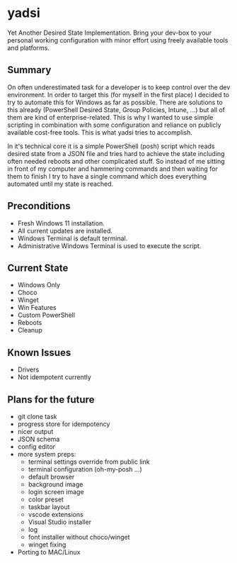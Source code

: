 # yadsi

Yet Another Desired State Implementation. Bring your dev-box to your personal working configuration with minor effort using freely available tools and platforms.

## Summary

On often underestimated task for a developer is to keep control over the dev environment. In order to target this (for myself in the first place) I decided to
try to automate this for Windows as far as possible. There are solutions to this already (PowerShell Desired State, Group Policies, Intune, ...) but all of them
are kind of enterprise-related. This is why I wanted to use simple scripting in combination with some configuration and reliance on publicly available cost-free
tools. This is what yadsi tries to accomplish.

In it's technical core it is a simple PowerShell (posh) script which reads desired state from a JSON file and tries hard to achieve the state including often
needed reboots and other complicated stuff. So instead of me sitting in front of my computer and hammering commands and then waiting for them to finish I try to
have a single command which does everything automated until my state is reached.

## Preconditions

- Fresh Windows 11 installation.
- All current updates are installed.
- Windows Terminal is default terminal.
- Administrative Windows Terminal is used to execute the script.

## Current State

- Windows Only
- Choco
- Winget
- Win Features
- Custom PowerShell
- Reboots
- Cleanup

## Known Issues

- Drivers
- Not idempotent currently

## Plans for the future

- git clone task
- progress store for idempotency
- nicer output
- JSON schema
- config editor
- more system preps:
	- terminal settings override from public link
	- terminal configuration (oh-my-posh ...)
	- default browser
	- background image
	- login screen image
	- color preset
	- taskbar layout
	- vscode extensions
	- Visual Studio installer
	- log
	- font installer without choco/winget
	- winget fixing
- Porting to MAC/Linux